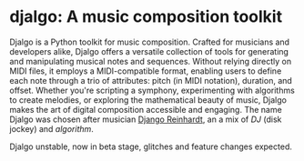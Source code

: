 # djalgo: A music composition toolkit

Djalgo is a Python toolkit for music composition. Crafted for musicians and developers alike, Djalgo offers a versatile collection of tools for generating and manipulating musical notes and sequences. Without relying directly on MIDI files, it employs a MIDI-compatible format, enabling users to define each note through a trio of attributes: pitch (in MIDI notation), duration, and offset. Whether you're scripting a symphony, experimenting with algorithms to create melodies, or exploring the mathematical beauty of music, Djalgo makes the art of digital composition accessible and engaging. The name Djalgo was chosen after musician [Django Reinhardt](https://en.wikipedia.org/wiki/Django_Reinhardt), an a mix of *DJ* (disk jockey) and *algorithm*.

Djalgo unstable, now in beta stage, glitches and feature changes expected.
